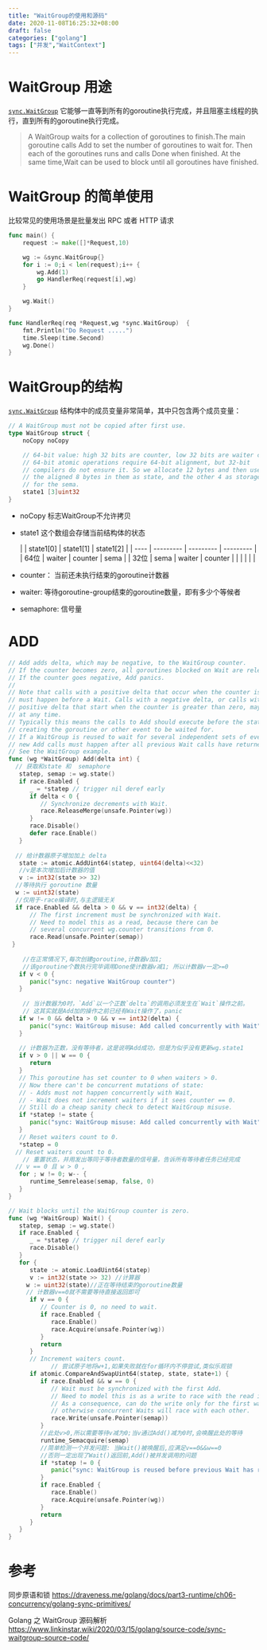 ```yaml
---
title: "WaitGroup的使用和源码"
date: 2020-11-08T16:25:32+08:00
draft: false
categories: ["golang"]
tags: ["并发","WaitContext"]
---
```


# WaitGroup 用途

[`sync.WaitGroup`](https://github.com/golang/go/blob/71239b4f491698397149868c88d2c851de2cd49b/src/sync/waitgroup.go#L20-L29) 它能够一直等到所有的goroutine执行完成，并且阻塞主线程的执行，直到所有的goroutine执行完成。

> A WaitGroup waits for a collection of goroutines to finish.The main goroutine calls Add to set the number of goroutines to wait for. Then each of the goroutines runs and calls Done when finished. At the same time,Wait can be used to block until all goroutines have finished.



# WaitGroup 的简单使用

比较常见的使用场景是批量发出 RPC 或者 HTTP 请求

```go
func main() {
	request := make([]*Request,10)

	wg := &sync.WaitGroup{}
	for i := 0;i < len(request);i++ {
		wg.Add(1)
		go HandlerReq(request[i],wg)
	}

	wg.Wait()
}

func HandlerReq(req *Request,wg *sync.WaitGroup)  {
	fmt.Println("Do Request .....")
	time.Sleep(time.Second)
	wg.Done()
}

```

# WaitGroup的结构 

[`sync.WaitGroup`](https://github.com/golang/go/blob/71239b4f491698397149868c88d2c851de2cd49b/src/sync/waitgroup.go#L20-L29) 结构体中的成员变量非常简单，其中只包含两个成员变量：

```go
// A WaitGroup must not be copied after first use.
type WaitGroup struct {
	noCopy noCopy

	// 64-bit value: high 32 bits are counter, low 32 bits are waiter count.
	// 64-bit atomic operations require 64-bit alignment, but 32-bit
	// compilers do not ensure it. So we allocate 12 bytes and then use
	// the aligned 8 bytes in them as state, and the other 4 as storage
	// for the sema.
	state1 [3]uint32
}
```

- noCopy 标志WaitGroup不允许拷贝

- state1  这个数组会存储当前结构体的状态 

  

  |      | state1[0] | state1[1] | state1[2] |
| ---- | --------- | --------- | --------- |
  | 64位 | waiter    | counter   | sema      |
  | 32位 | sema      | waiter    | counter   |
  |      |           |           |           |
  
  
  

- counter： 当前还未执行结束的goroutine计数器
- waiter:  等待goroutine-group结束的goroutine数量，即有多少个等候者
- semaphore: 信号量





# ADD 

```go
// Add adds delta, which may be negative, to the WaitGroup counter.
// If the counter becomes zero, all goroutines blocked on Wait are released.
// If the counter goes negative, Add panics.
//
// Note that calls with a positive delta that occur when the counter is zero
// must happen before a Wait. Calls with a negative delta, or calls with a
// positive delta that start when the counter is greater than zero, may happen
// at any time.
// Typically this means the calls to Add should execute before the statement
// creating the goroutine or other event to be waited for.
// If a WaitGroup is reused to wait for several independent sets of events,
// new Add calls must happen after all previous Wait calls have returned.
// See the WaitGroup example.
func (wg *WaitGroup) Add(delta int) {
  // 获取和state 和  semaphore
   statep, semap := wg.state()
   if race.Enabled {
      _ = *statep // trigger nil deref early
      if delta < 0 {
         // Synchronize decrements with Wait.
         race.ReleaseMerge(unsafe.Pointer(wg))
      }
      race.Disable()
      defer race.Enable()
   }
   
  // 给计数器原子增加加上 delta 
   state := atomic.AddUint64(statep, uint64(delta)<<32)
   //v是本次增加后计数器的值
   v := int32(state >> 32)
  //等待执行 goroutine 数量
  w := uint32(state)
  //仅用于-race编译时,与主逻辑无关
  if race.Enabled && delta > 0 && v == int32(delta) {
      // The first increment must be synchronized with Wait.
      // Need to model this as a read, because there can be
      // several concurrent wg.counter transitions from 0.
      race.Read(unsafe.Pointer(semap)) 
 }
    
    //在正常情况下,每次创建goroutine,计数器v加1;
    //该goroutine个数执行完毕调用Done使计数器v减1; 所以计数器v一定>=0
   if v < 0 {
      panic("sync: negative WaitGroup counter")
   }
    
    // 当计数器为0时，`Add`以一个正数`delta`的调用必须发生在`Wait`操作之前。
    // 这其实就是Add加的操作之前已经有Wait操作了，panic
   if w != 0 && delta > 0 && v == int32(delta) {
      panic("sync: WaitGroup misuse: Add called concurrently with Wait")
   }
  
   // 计数器为正数，没有等待者，这是说明Add成功，但是为似乎没有更新wg.state1
   if v > 0 || w == 0 {
      return
   }
   // This goroutine has set counter to 0 when waiters > 0.
   // Now there can't be concurrent mutations of state:
   // - Adds must not happen concurrently with Wait,
   // - Wait does not increment waiters if it sees counter == 0.
   // Still do a cheap sanity check to detect WaitGroup misuse.
   if *statep != state {
      panic("sync: WaitGroup misuse: Add called concurrently with Wait")
   }
   // Reset waiters count to 0.
   *statep = 0
  // Reset waiters count to 0.
	// 重置状态，并用发出等同于等待者数量的信号量，告诉所有等待者任务已经完成
  // v == 0 且 w > 0 ,
   for ; w != 0; w-- {
      runtime_Semrelease(semap, false, 0)
   }
}
```





```go
// Wait blocks until the WaitGroup counter is zero.
func (wg *WaitGroup) Wait() {
   statep, semap := wg.state()
   if race.Enabled {
      _ = *statep // trigger nil deref early
      race.Disable()
   }
   for {
      state := atomic.LoadUint64(statep)
      v := int32(state >> 32) //计算器
     w := uint32(state)//正在等待结束的goroutine数量
     // 计数器v==0就不需要等待直接返回即可
      if v == 0 {
         // Counter is 0, no need to wait.
         if race.Enabled {
            race.Enable()
            race.Acquire(unsafe.Pointer(wg))
         }
         return
      }
      // Increment waiters count.
     		// 尝试原子地将w+1,如果失败就在for循环内不停尝试,类似乐观锁
      if atomic.CompareAndSwapUint64(statep, state, state+1) {
         if race.Enabled && w == 0 {
            // Wait must be synchronized with the first Add.
            // Need to model this is as a write to race with the read in Add.
            // As a consequence, can do the write only for the first waiter,
            // otherwise concurrent Waits will race with each other.
            race.Write(unsafe.Pointer(semap))
         }
         //此处v>0,所以需要等待v减为0;当v通过Add()减为0时,会唤醒此处的等待
         runtime_Semacquire(semap)
         //简单检测一个并发问题: 当Wait()被唤醒后,应满足v==0&&w==0
         //否则一定出现了Wait()返回前,Add()被并发调用的问题
         if *statep != 0 {
            panic("sync: WaitGroup is reused before previous Wait has returned")
         }
         if race.Enabled {
            race.Enable()
            race.Acquire(unsafe.Pointer(wg))
         }
         return
      }
   }
}
```



# 参考

同步原语和锁  https://draveness.me/golang/docs/part3-runtime/ch06-concurrency/golang-sync-primitives/

Golang 之 WaitGroup 源码解析 https://www.linkinstar.wiki/2020/03/15/golang/source-code/sync-waitgroup-source-code/


